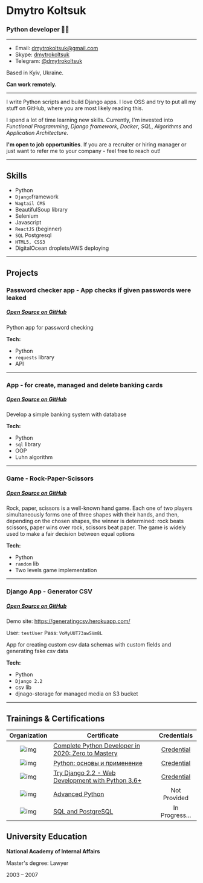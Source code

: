 # Dmytro Koltsuk 

### Python developer 👩‍💻

---
* Email: [dmytrokoltsuk@gmail.com](mailto:dmytrokoltsuk@gmail.com)
* Skype: [dmytrokoltsuk](https://join.skype.com/invite/a5NIhLcYilS7)
* Telegram: [@dmytrokoltsuk](https://t.me/Avrora_says_Didi)

Based in Kyiv, Ukraine.

**Can work remotely.**

---

I write Python scripts and build Django apps. I love OSS and try to put all my stuff on GitHub, where you are most likely reading this. 

I spend a lot of time learning new skills. Currently, I'm invested into *Functional Programming*, *Django framework*, *Docker*, *SQL*, *Algorithms* and *Application Architecture*.

**I'm open to job opportunities**. If you are a recruiter or hiring manager or just want to refer me to your company - feel free to reach out! 

---

## Skills

* Python
* `Django`framework
* `Wagtail CMS`
* BeautifulSoup library
* Selenium
* Javascript
* `ReactJS` (beginner)
* `SQL` Postgresql
* `HTML5, CSS3`
* DigitalOcean droplets/AWS deploying

---

## Projects

### Password checker app - App checks if given passwords were leaked
##### [Open Source on GitHub](https://github.com/ofisser86/passchecker.git) 
Python app for password checking 

**Tech:**

* Python
* `requests` library
* API

---

### App - for create, managed and delete banking cards
##### [Open Source on GitHub](https://github.com/ofisser86/jb-simple-banking-system) 
Develop a simple banking system with database

**Tech:**

* Python
* `sql` library
* OOP
* Luhn algorithm

---

### Game - Rock-Paper-Scissors
##### [Open Source on GitHub](https://github.com/ofisser86/jb-rock-paper-scissors) 
Rock, paper, scissors is a well-known hand game. Each one of two players simultaneously forms one of three shapes with their hands, and then, depending on the chosen shapes, the winner is determined: rock beats scissors, paper wins over rock, scissors beat paper. The game is widely used to make a fair decision between equal options 

**Tech:**

* Python
* `random` lib
* Two levels game implementation

---



### Django App - Generator CSV
##### [Open Source on GitHub](https://github.com/ofisser86/generating-scv) 
Demo site: https://generatingcsv.herokuapp.com/

User: `testUser`
Pass: `VoMyUUT73awSVm8L`

App for creating custom csv data schemas with custom fields and generating fake csv data 

**Tech:**

* Python
* `Django 2.2`
* csv lib
* djnago-storage for managed media on S3 bucket

---



## Trainings & Certifications

|Organization | Certificate | Credentials |
:-: | --- | :-: |
![img](https://i.imgur.com/d7FVRFX.png)| [Complete Python Developer in 2020: Zero to Mastery](https://www.udemy.com/course/complete-python-developer-zero-to-mastery/) | [Credential](https://www.udemy.com/certificate/UC-13c9210a-0d04-4439-a875-2e61707a060c/)
![img](https://i.imgur.com/UExjsRx.png?2)| [Python: основы и применение](https://stepik.org/course/512) |  [Credential](https://stepik.org/cert/49928)
![img](https://i.imgur.com/d7FVRFX.png)| [Try Django 2.2 - Web Development with Python 3.6+](https://www.udemy.com/course/try-django-2-2-python-web-development) |  [Credential](https://www.udemy.com/certificate/UC-3LDZ3EG9/) 
![img](https://i.imgur.com/Zv2qeeT.png)  | [Advanced Python](https://www.linkedin.com/learning/advanced-python) | Not Provided
![img](https://i.imgur.com/d7FVRFX.png)|  [SQL and PostgreSQL](https://www.udemy.com/course/bestpostgres/) | In Progress...

## University Education

**National Academy of Internal Affairs**

Master's degree: Lawyer 

2003 – 2007
